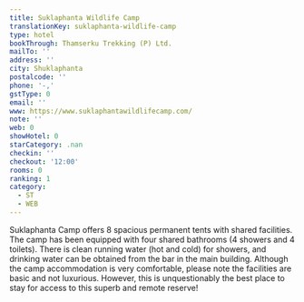 ```yaml
---
title: Suklaphanta Wildlife Camp
translationKey: suklaphanta-wildlife-camp
type: hotel
bookThrough: Thamserku Trekking (P) Ltd.
mailTo: ''
address: ''
city: Shuklaphanta
postalcode: ''
phone: '-,'
gstType: 0
email: ''
www: https://www.suklaphantawildlifecamp.com/
note: ''
web: 0
showHotel: 0
starCategory: .nan
checkin: ''
checkout: '12:00'
rooms: 0
ranking: 1
category:
  - ST
  - WEB
---
```





Suklaphanta Camp offers 8 spacious permanent tents with shared facilities. The camp has been equipped with four shared bathrooms (4 showers and 4 toilets). There is clean running water (hot and cold) for showers, and drinking water can be obtained from the bar in the main building. Although the camp accommodation is very comfortable, please note the facilities are basic and not luxurious. However, this is unquestionably the best place to stay for access to this superb and remote reserve!
